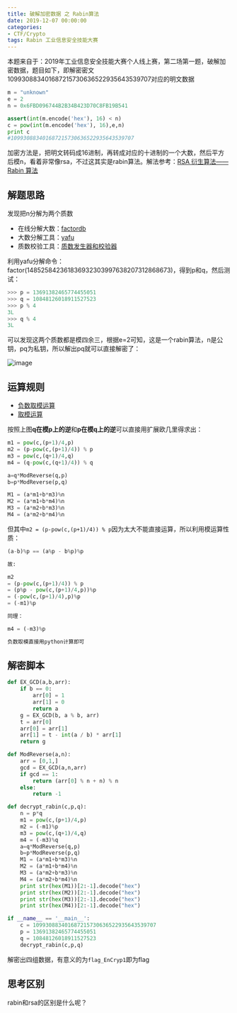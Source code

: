 ```yaml
---
title: 破解加密数据 之 Rabin算法
date: 2019-12-07 00:00:00
categories:
- CTF/Crypto
tags: Rabin 工业信息安全技能大赛
---
```


本题来自于：2019年工业信息安全技能大赛个人线上赛，第二场第一题，破解加密数据，题目如下，即解密密文109930883401687215730636522935643539707对应的明文数据

```python
m = "unknown"
e = 2
n = 0x6FBD096744B2B34B423D70C8FB19B541

assert(int(m.encode('hex'), 16) < n)
c = pow(int(m.encode('hex'), 16),e,n)
print c
#109930883401687215730636522935643539707
```

加密方法是，把明文转码成16进制，再转成对应的十进制的一个大数，然后平方后模n，看着非常像rsa，不过这其实是rabin算法。解法参考：[RSA 衍生算法——Rabin 算法](https://www.jianshu.com/p/c18ee34058ed)

## 解题思路

发现把n分解为两个质数

- 在线分解大数：[factordb](http://www.factordb.com/)
- 大数分解工具：[yafu](https://sourceforge.net/projects/yafu/)
- 质数校验工具：[质数发生器和校验器](https://zh.numberempire.com/primenumbers.php)

利用yafu分解命令：factor(148525842361836932303997638207312868673)，得到p和q，然后测试：

```python
>>> p = 13691382465774455051
>>> q = 10848126018911527523
>>> p % 4
3L
>>> q % 4
3L
```
可以发现这两个质数都是模四余三，根据e=2可知，这是一个rabin算法，n是公钥，pq为私钥，所以解出pq就可以直接解密了：

![image](https://xuanxuanblingbling.github.io/assets/pic/rabin/rabin.png)

## 运算规则

- [负数取模运算](https://blog.csdn.net/ao_xiaoqiang/article/details/17360179)
- [取模运算](https://baike.baidu.com/item/%E5%8F%96%E6%A8%A1%E8%BF%90%E7%AE%97/10739384)

按照上图**q在模p上的逆**和**p在模q上的逆**可以直接用扩展欧几里得求出：

```python
m1 = pow(c,(p+1)/4,p)
m2 = (p-pow(c,(p+1)/4)) % p
m3 = pow(c,(q+1)/4,q)
m4 = (q-pow(c,(q+1)/4)) % q

a=q*ModReverse(q,p)
b=p*ModReverse(p,q)

M1 = (a*m1+b*m3)%n
M2 = (a*m1+b*m4)%n
M3 = (a*m2+b*m3)%n
M4 = (a*m2+b*m4)%n
```

但其中`m2 = (p-pow(c,(p+1)/4)) % p`因为太大不能直接运算，所以利用模运算性质：


```python
(a-b)%p == (a%p - b%p)%p 

故:

m2
= (p-pow(c,(p+1)/4)) % p
= (p%p - pow(c,(p+1)/4,p))%p
= (-pow(c,(p+1)/4),p)%p
= (-m1)%p

同理：

m4 = (-m3)%p

负数取模直接用python计算即可
```

## 解密脚本

```python
def EX_GCD(a,b,arr):
    if b == 0:
        arr[0] = 1
        arr[1] = 0
        return a
    g = EX_GCD(b, a % b, arr)
    t = arr[0]
    arr[0] = arr[1]
    arr[1] = t - int(a / b) * arr[1]
    return g

def ModReverse(a,n):
    arr = [0,1,]
    gcd = EX_GCD(a,n,arr)
    if gcd == 1:
        return (arr[0] % n + n) % n
    else:
        return -1

def decrypt_rabin(c,p,q):
	n = p*q
	m1 = pow(c,(p+1)/4,p)
	m2 = (-m1)%p
	m3 = pow(c,(q+1)/4,q)
	m4 = (-m3)%q
	a=q*ModReverse(q,p)
	b=p*ModReverse(p,q)
	M1 = (a*m1+b*m3)%n
	M2 = (a*m1+b*m4)%n
	M3 = (a*m2+b*m3)%n
	M4 = (a*m2+b*m4)%n
	print str(hex(M1))[2:-1].decode("hex")
	print str(hex(M2))[2:-1].decode("hex")
	print str(hex(M3))[2:-1].decode("hex")
	print str(hex(M4))[2:-1].decode("hex")

if __name__ == '__main__':
	c = 109930883401687215730636522935643539707
	p = 13691382465774455051
	q = 10848126018911527523
	decrypt_rabin(c,p,q)
```

解密出四组数据，有意义的为`flag_EnCryp1`即为flag

## 思考区别

rabin和rsa的区别是什么呢？